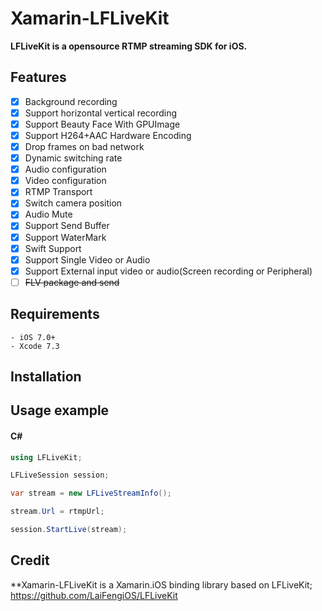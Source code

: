 # Xamarin-LFLiveKit

**LFLiveKit is a opensource RTMP streaming SDK for iOS.**  

## Features

- [x] 	Background recording
- [x] 	Support horizontal vertical recording
- [x] 	Support Beauty Face With GPUImage
- [x] 	Support H264+AAC Hardware Encoding
- [x] 	Drop frames on bad network 
- [x] 	Dynamic switching rate
- [x] 	Audio configuration
- [x] 	Video configuration
- [x] 	RTMP Transport
- [x] 	Switch camera position
- [x] 	Audio Mute
- [x] 	Support Send Buffer
- [x] 	Support WaterMark
- [x] 	Swift Support
- [x] 	Support Single Video or Audio 
- [x] 	Support External input video or audio(Screen recording or Peripheral)
- [ ] 	~~FLV package and send~~

## Requirements
    - iOS 7.0+
    - Xcode 7.3
  
## Installation
	
## Usage example 

#### C#
```c#
using LFLiveKit;

LFLiveSession session;

var stream = new LFLiveStreamInfo();

stream.Url = rtmpUrl;

session.StartLive(stream);
```

## Credit
 **Xamarin-LFLiveKit is a Xamarin.iOS binding library based on LFLiveKit; https://github.com/LaiFengiOS/LFLiveKit
